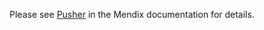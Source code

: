 Please see [Pusher](https://docs.mendix.com/appstore/modules/pusher) in the Mendix documentation for details.
